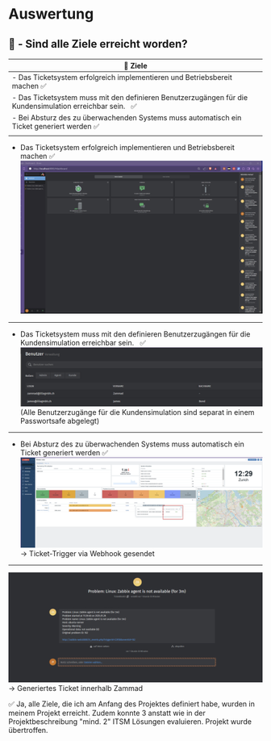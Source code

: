# Auswertung

## :green_book: - Sind alle Ziele erreicht worden?
| :checkered_flag: Ziele                                                                                                     |
| -------------------------------------------------------------------------------------------------------------------------- |
| - Das Ticketsystem erfolgreich implementieren und Betriebsbereit machen :white_check_mark:                                 |
| - Das Ticketsystem muss mit den definieren Benutzerzugängen für die Kundensimulation erreichbar sein.   :white_check_mark: |
| - Bei Absturz des zu überwachenden Systems muss automatisch ein Ticket generiert werden :white_check_mark:                 |
|                                                                                                                            |

- Das Ticketsystem erfolgreich implementieren und Betriebsbereit machen :white_check_mark:
![](../_attachments/41_auswertung_zammad.png)
---

- Das Ticketsystem muss mit den definieren Benutzerzugängen für die Kundensimulation erreichbar sein.   :white_check_mark:
![](../_attachments/46_auswertung_benutzer.png)
(Alle Benutzerzugänge für die Kundensimulation sind separat in einem Passwortsafe abgelegt)

---

- Bei Absturz des zu überwachenden Systems muss automatisch ein Ticket generiert werden :white_check_mark:
![](../_attachments/10_zabbix_sent_green.png)
-> Ticket-Trigger via Webhook gesendet

---

![](../_attachments/11_zammad_ticket_ok.png)
-> Generiertes Ticket innerhalb Zammad

:white_check_mark: Ja, alle Ziele, die ich am Anfang des Projektes definiert habe, wurden in meinem Projekt erreicht. Zudem konnte 3 anstatt wie in der Projektbeschreibung "mind. 2" ITSM Lösungen evaluieren. Projekt wurde übertroffen.
